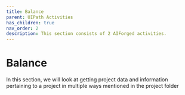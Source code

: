 ```yaml
---
title: Balance
parent: UIPath Activities
has_children: true
nav_order: 2
description: This section consists of 2 AIForged activities.
---
```


# Balance

In this section, we will look at getting project data and information pertaining to a project in multiple ways mentioned in the project folder
